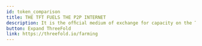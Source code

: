 ```yaml
---
id: token_comparison
title: THE TFT FUELS THE P2P INTERNET
description: It is the ofﬁcial medium of exchange for capacity on the ThreeFold Grid.
button: Expand ThreeFold 
link: https://threefold.io/farming
---
```


<!-- 
button2: Use ThreeFold
link2: https://info.threefold.io/#/threefold__use_tfgrid -->